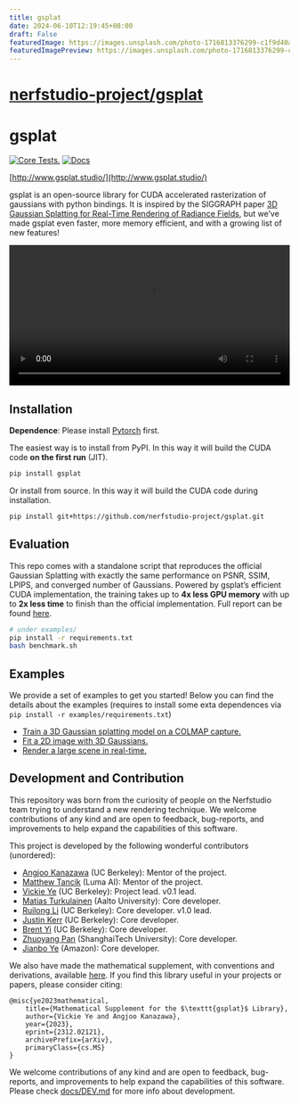 ```yaml
---
title: gsplat
date: 2024-06-10T12:19:45+08:00
draft: False
featuredImage: https://images.unsplash.com/photo-1716813376299-c1f9d40a7f7b?ixid=M3w0NjAwMjJ8MHwxfHJhbmRvbXx8fHx8fHx8fDE3MTc5OTMxMzR8&ixlib=rb-4.0.3
featuredImagePreview: https://images.unsplash.com/photo-1716813376299-c1f9d40a7f7b?ixid=M3w0NjAwMjJ8MHwxfHJhbmRvbXx8fHx8fHx8fDE3MTc5OTMxMzR8&ixlib=rb-4.0.3
---
```


# [nerfstudio-project/gsplat](https://github.com/nerfstudio-project/gsplat)

# gsplat

[![Core Tests.](https://github.com/nerfstudio-project/gsplat/actions/workflows/core_tests.yml/badge.svg?branch=main)](https://github.com/nerfstudio-project/gsplat/actions/workflows/core_tests.yml)
[![Docs](https://github.com/nerfstudio-project/gsplat/actions/workflows/doc.yml/badge.svg?branch=main)](https://github.com/nerfstudio-project/gsplat/actions/workflows/doc.yml)

[http://www.gsplat.studio/](http://www.gsplat.studio/)

gsplat is an open-source library for CUDA accelerated rasterization of gaussians with python bindings. It is inspired by the SIGGRAPH paper [3D Gaussian Splatting for Real-Time Rendering of Radiance Fields](https://repo-sam.inria.fr/fungraph/3d-gaussian-splatting/), but we’ve made gsplat even faster, more memory efficient, and with a growing list of new features! 

<div align="center">
  <video src="https://github.com/nerfstudio-project/gsplat/assets/10151885/e60f7603-3c8a-4d05-a3ae-e382507eb043" width="100%" />
</div>

## Installation

**Dependence**: Please install [Pytorch](https://pytorch.org/get-started/locally/) first.

The easiest way is to install from PyPI. In this way it will build the CUDA code **on the first run** (JIT).

```bash
pip install gsplat
```

Or install from source. In this way it will build the CUDA code during installation.

```bash
pip install git+https://github.com/nerfstudio-project/gsplat.git
```

## Evaluation

This repo comes with a standalone script that reproduces the official Gaussian Splatting with exactly the same performance on PSNR, SSIM, LPIPS, and converged number of Gaussians. Powered by gsplat’s efficient CUDA implementation, the training takes up to **4x less GPU memory** with up to **2x less time** to finish than the official implementation. Full report can be found [here](https://docs.gsplat.studio/main/tests/eval.html).

```bash
# under examples/
pip install -r requirements.txt
bash benchmark.sh
```

## Examples

We provide a set of examples to get you started! Below you can find the details about
the examples (requires to install some exta dependences via `pip install -r examples/requirements.txt`)

- [Train a 3D Gaussian splatting model on a COLMAP capture.](https://docs.gsplat.studio/main/examples/colmap.html)
- [Fit a 2D image with 3D Gaussians.](https://docs.gsplat.studio/main/examples/image.html)
- [Render a large scene in real-time.](https://docs.gsplat.studio/main/examples/large_scale.html)


## Development and Contribution

This repository was born from the curiosity of people on the Nerfstudio team trying to understand a new rendering technique. We welcome contributions of any kind and are open to feedback, bug-reports, and improvements to help expand the capabilities of this software.

This project is developed by the following wonderful contributors (unordered):

- [Angjoo Kanazawa](https://people.eecs.berkeley.edu/~kanazawa/) (UC Berkeley): Mentor of the project.
- [Matthew Tancik](https://www.matthewtancik.com/about-me) (Luma AI): Mentor of the project.
- [Vickie Ye](https://people.eecs.berkeley.edu/~vye/) (UC Berkeley): Project lead. v0.1 lead.
- [Matias Turkulainen](https://maturk.github.io/) (Aalto University): Core developer.
- [Ruilong Li](https://www.liruilong.cn/) (UC Berkeley): Core developer. v1.0 lead.
- [Justin Kerr](https://kerrj.github.io/) (UC Berkeley): Core developer.
- [Brent Yi](https://github.com/brentyi) (UC Berkeley): Core developer.
- [Zhuoyang Pan](https://panzhy.com/) (ShanghaiTech University): Core developer.
- [Jianbo Ye](http://www.jianboye.org/) (Amazon): Core developer.

We also have made the mathematical supplement, with conventions and derivations, available [here](https://arxiv.org/abs/2312.02121). If you find this library useful in your projects or papers, please consider citing:

```
@misc{ye2023mathematical,
    title={Mathematical Supplement for the $\texttt{gsplat}$ Library}, 
    author={Vickie Ye and Angjoo Kanazawa},
    year={2023},
    eprint={2312.02121},
    archivePrefix={arXiv},
    primaryClass={cs.MS}
}
```

We welcome contributions of any kind and are open to feedback, bug-reports, and improvements to help expand the capabilities of this software. Please check [docs/DEV.md](docs/DEV.md) for more info about development.
